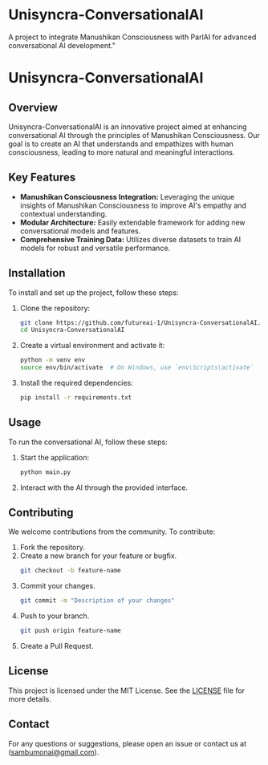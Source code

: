 # Unisyncra-ConversationalAI
A project to integrate Manushikan Consciousness with ParlAI for advanced conversational AI development."
# Unisyncra-ConversationalAI

## Overview
Unisyncra-ConversationalAI is an innovative project aimed at enhancing conversational AI through the principles of Manushikan Consciousness. Our goal is to create an AI that understands and empathizes with human consciousness, leading to more natural and meaningful interactions.

## Key Features
- **Manushikan Consciousness Integration:** Leveraging the unique insights of Manushikan Consciousness to improve AI's empathy and contextual understanding.
- **Modular Architecture:** Easily extendable framework for adding new conversational models and features.
- **Comprehensive Training Data:** Utilizes diverse datasets to train AI models for robust and versatile performance.

## Installation
To install and set up the project, follow these steps:

1. Clone the repository:
    ```bash
    git clone https://github.com/futureai-1/Unisyncra-ConversationalAI.git
    cd Unisyncra-ConversationalAI
    ```

2. Create a virtual environment and activate it:
    ```bash
    python -m venv env
    source env/bin/activate  # On Windows, use `env\Scripts\activate`
    ```

3. Install the required dependencies:
    ```bash
    pip install -r requirements.txt
    ```

## Usage
To run the conversational AI, follow these steps:

1. Start the application:
    ```bash
    python main.py
    ```

2. Interact with the AI through the provided interface.

## Contributing
We welcome contributions from the community. To contribute:

1. Fork the repository.
2. Create a new branch for your feature or bugfix.
    ```bash
    git checkout -b feature-name
    ```
3. Commit your changes.
    ```bash
    git commit -m "Description of your changes"
    ```
4. Push to your branch.
    ```bash
    git push origin feature-name
    ```
5. Create a Pull Request.

## License
This project is licensed under the MIT License. See the [LICENSE](LICENSE) file for more details.

## Contact
For any questions or suggestions, please open an issue or contact us at (sambumonai@gmail.com).
